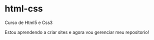 # html-css
 Curso de Html5 e Css3

 Estou aprendendo a criar sites e agora vou gerenciar meu repositorio!
